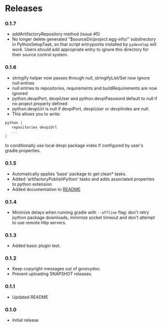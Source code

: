 # Releases

### 0.1.7

- addArtifactoryRepository method (issue #5)
- No longer delete generated "$sourceDir/*project*.egg-info/" subdirectory in PythonSetupTask, so that script entrypoints installed by `pydevelop` will work. Users should add appropriate entry to ignore this directory for their source control system.

### 0.1.6

- stringify helper now passes through null, stringifyList/Set now ignore null entries
- null entries to repositories, requirements and buildRequirements are now ignored
- python.devpiPort, devpiUser and python.devpiPassword default to null if no project property defined
- python.devpiUrl is null if devpiPort, devpiUser or devpiIndex are null.
- This allows you to write:

~~~groovy
python {
   repositories devpiUrl
   ...
}
~~~

to conditionally use local devpi package index if configured by user's gradle.properties.

### 0.1.5

- Automatically applies 'base' package to get clean* tasks.
- Added 'artifactoryPublishPython' tasks and adds associated properties to python extension
- Added documentation to [README](README.md)

### 0.1.4

- Minimize delays when running gradle with `--offline` flag: don't retry python package downloads, minimize socket timeout and don't attempt to use remote http servers.

### 0.1.3

- Added basic plugin test.

### 0.1.2

- Keep copyright messages out of groovydoc.
- Prevent uploading SNAPSHOT releases.

### 0.1.1

- Updated README

### 0.1.0

- Initial release


